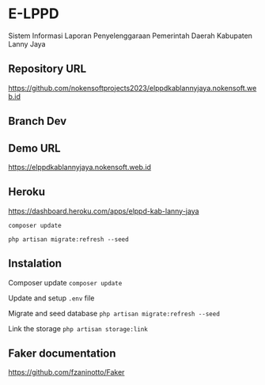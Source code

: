 # E-LPPD
Sistem Informasi Laporan Penyelenggaraan Pemerintah Daerah Kabupaten Lanny Jaya

## Repository URL
https://github.com/nokensoftprojects2023/elppdkablannyjaya.nokensoft.web.id


## Branch Dev

## Demo URL
https://elppdkablannyjaya.nokensoft.web.id

## Heroku
https://dashboard.heroku.com/apps/elppd-kab-lanny-jaya

```
composer update
```

```
php artisan migrate:refresh --seed
```

## Instalation

Composer update
```composer update```

Update and setup ```.env``` file

Migrate and seed database
```php artisan migrate:refresh --seed```

Link the storage
```php artisan storage:link ```

## Faker documentation

https://github.com/fzaninotto/Faker
